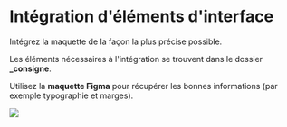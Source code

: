 # Intégration d'éléments d'interface

Intégrez la maquette de la façon la plus précise possible.

Les éléments nécessaires à l'intégration se trouvent dans le dossier **\_consigne**.

Utilisez la **maquette Figma** pour récupérer les bonnes informations (par exemple typographie et marges).

![](_consigne/maquette.png)
